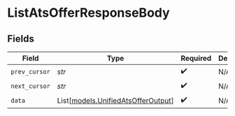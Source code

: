 # ListAtsOfferResponseBody


## Fields

| Field                                                                    | Type                                                                     | Required                                                                 | Description                                                              |
| ------------------------------------------------------------------------ | ------------------------------------------------------------------------ | ------------------------------------------------------------------------ | ------------------------------------------------------------------------ |
| `prev_cursor`                                                            | *str*                                                                    | :heavy_check_mark:                                                       | N/A                                                                      |
| `next_cursor`                                                            | *str*                                                                    | :heavy_check_mark:                                                       | N/A                                                                      |
| `data`                                                                   | List[[models.UnifiedAtsOfferOutput](../models/unifiedatsofferoutput.md)] | :heavy_check_mark:                                                       | N/A                                                                      |